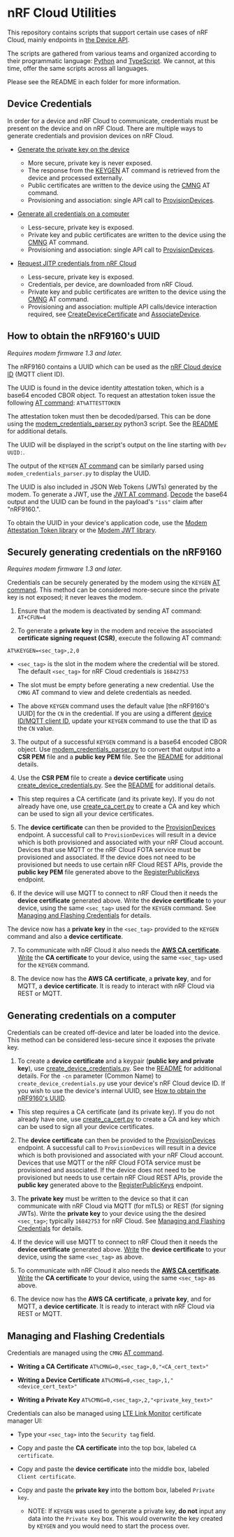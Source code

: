 
# nRF Cloud Utilities



This repository contains scripts that support certain use cases of nRF Cloud, mainly endpoints in [the Device API](https://api.nrfcloud.com/v1).



The scripts are gathered from various teams and organized according to their programmatic language: [Python](https://github.com/nRFCloud/utils/tree/master/python/modem-firmware-1.3%2B) and [TypeScript](https://github.com/nRFCloud/utils/tree/master/node-ts). We cannot, at this time, offer the same scripts across all languages.

Please see the README in each folder for more information.


## Device Credentials

In order for a device and nRF Cloud to communicate, credentials must be present on the device and on nRF Cloud.  There are multiple ways to generate credentials and provision devices on nRF Cloud.

   * [Generate the private key on the device](#securely-generating-credentials-on-the-nrf9160)
	   * More secure, private key is never exposed.
	   * The response from the [KEYGEN](https://infocenter.nordicsemi.com/index.jsp?topic=/ref_at_commands/REF/at_commands/security/keygen_set.html) AT command is retrieved from the device and processed externally.
	   * Public certificates are written to the device using the [CMNG](https://infocenter.nordicsemi.com/index.jsp?topic=/ref_at_commands/REF/at_commands/security/keygen_set.html) AT command.
	   * Provisioning and association: single API call to [ProvisionDevices](https://api.nrfcloud.com/v1#operation/ProvisionDevices).

  * [Generate all credentials on a computer](#generating-credentials-on-a-computer)
	  * Less-secure, private key is exposed.
	  * Private key and public certificates are written to the device using the [CMNG](https://infocenter.nordicsemi.com/index.jsp?topic=/ref_at_commands/REF/at_commands/security/keygen_set.html) AT command.
	  * Provisioning and association: single API call to [ProvisionDevices](https://api.nrfcloud.com/v1#operation/ProvisionDevices).

  * [Request JITP credentials from nRF Cloud](https://api.nrfcloud.com/v1#operation/CreateDeviceCertificate)
	  * Less-secure, private key is exposed.
	  * Credentials, per device, are downloaded from nRF Cloud.
	  * Private key and public certificates are written to the device using the [CMNG](https://infocenter.nordicsemi.com/index.jsp?topic=/ref_at_commands/REF/at_commands/security/keygen_set.html) AT command.
	  * Provisioning and association: multiple API calls/device interaction required, see [CreateDeviceCertificate](https://api.nrfcloud.com/v1#operation/CreateDeviceCertificate) and [AssociateDevice](https://api.nrfcloud.com/v1#operation/AssociateDevice).


## How to obtain the nRF9160's UUID

*Requires modem firmware 1.3 and later.*



The nRF9160 contains a UUID which can be used as the [nRF Cloud device ID](https://github.com/nrfconnect/sdk-nrf/blob/master/include/net/nrf_cloud.rst#configuration-options-for-device-id) (MQTT client ID).



The UUID is found in the device identity attestation token, which is a base64 encoded CBOR object. To request an attestation token issue the following [AT command](https://infocenter.nordicsemi.com/topic/ref_at_commands/REF/at_commands/security/attesttoken_set.html): `AT%ATTESTTOKEN`



The attestation token must then be decoded/parsed. This can be done using the [modem_credentials_parser.py](https://github.com/nRFCloud/utils/blob/master/python/modem-firmware-1.3+/modem_credentials_parser.py) python3 script. See the [README](https://github.com/nRFCloud/utils/blob/master/python/modem-firmware-1.3+/README.md) for additional details.

The UUID will be displayed in the script's output on the line starting with `Dev UUID:`.



The output of the `KEYGEN`  [AT command](https://infocenter.nordicsemi.com/topic/ref_at_commands/REF/at_commands/security/keygen_set.html) can be similarly parsed using `modem_credentials_parser.py` to display the UUID.



The UUID is also included in JSON Web Tokens (JWTs) generated by the modem. To generate a JWT, use the [JWT AT command](https://infocenter.nordicsemi.com/topic/ref_at_commands/REF/at_commands/security/jwt.html). [Decode](https://jwt.io/) the base64 output and the UUID can be found in the payload's `"iss"` claim after "nRF9160.".



To obtain the UUID in your device's application code, use the [Modem Attestation Token library](http://developer.nordicsemi.com/nRF_Connect_SDK/doc/latest/nrf/include/modem/modem_attest_token.html#c.modem_attest_token_get_uuids) or the [Modem JWT library](http://developer.nordicsemi.com/nRF_Connect_SDK/doc/latest/nrf/include/modem/modem_jwt.html#c.modem_jwt_get_uuids).




## Securely generating credentials on the nRF9160

*Requires modem firmware 1.3 and later.*



Credentials can be securely generated by the modem using the `KEYGEN`  [AT command](https://infocenter.nordicsemi.com/topic/ref_at_commands/REF/at_commands/security/keygen_set.html). This method can be considered more-secure since the private key is not exposed; it never leaves the modem.



1. Ensure that the modem is deactivated by sending AT command: `AT+CFUN=4`



2. To generate a **private key** in the modem and receive the associated **certificate signing request (CSR)**, execute the following AT command:

`AT%KEYGEN=<sec_tag>,2,0`

- `<sec_tag>` is the slot in the modem where the credential will be stored. The default `<sec_tag>` for nRF Cloud credentials is `16842753`

- The slot must be empty before generating a new credential. Use the `CMNG` AT command to view and delete credentials as needed.

- The above `KEYGEN` command uses the default value [the nRF9160's UUID] for the `CN` in the credential. If you are using a different [device ID/MQTT client ID](https://github.com/nrfconnect/sdk-nrf/blob/master/include/net/nrf_cloud.rst#configuration-options-for-device-id), update your `KEYGEN` command to use the that ID as the `CN` value.



3. The output of a successful `KEYGEN` command is a base64 encoded CBOR object. Use [modem_credentials_parser.py](https://github.com/nRFCloud/utils/blob/master/python/modem-firmware-1.3+/modem_credentials_parser.py) to convert that output into a **CSR PEM** file and a **public key PEM** file. See the [README](https://github.com/nRFCloud/utils/blob/master/python/modem-firmware-1.3+/README.md) for additional details.



4. Use the **CSR PEM** file to create a **device certificate** using [create_device_credentials.py](https://github.com/nRFCloud/utils/blob/master/python/modem-firmware-1.3%2B/create_device_credentials.py). See the [README](https://github.com/nRFCloud/utils/blob/master/python/modem-firmware-1.3+/README.md) for additional details.

- This step requires a CA certificate (and its private key). If you do not already have one, use [create_ca_cert.py](https://github.com/nRFCloud/utils/blob/master/python/modem-firmware-1.3%2B/create_ca_cert.py) to create a CA and key which can be used to sign all your device certificates.



5. The **device certificate** can then be provided to the [ProvisionDevices](https://api.nrfcloud.com/v1#operation/ProvisionDevices) endpoint. A successful call to `ProvisionDevices` will result in a device which is both provisioned and associated with your nRF Cloud account. Devices that use MQTT or the nRF Cloud FOTA service must be provisioned and associated. If the device does not need to be provisioned but needs to use certain nRF Cloud REST APIs, provide the **public key PEM** file generated above to the [RegisterPublicKeys](https://api.nrfcloud.com/v1#operation/RegisterPublicKeys) endpoint.



6. If the device will use MQTT to connect to nRF Cloud then it needs the **device certificate** generated above. Write the **device certificate** to your device, using the same `<sec_tag>` used for the `KEYGEN` command. See [Managing and Flashing Credentials](#managing-and-flashing-credentials) for details.


The device now has a **private key** in the `<sec_tag>` provided to the `KEYGEN` command and also a **device certificate**.



7. To communicate with nRF Cloud it also needs the **[AWS CA certificate](https://www.amazontrust.com/repository/AmazonRootCA1.pem)**.  [Write](#managing-and-flashing-credentials) the **CA certificate** to your device, using the same `<sec_tag>` used for the `KEYGEN` command.

8. The device now has the **AWS CA certificate**, a **private key**, and for MQTT, a **device certificate**. It is ready to interact with nRF Cloud via REST or MQTT.

## Generating credentials on a computer



Credentials can be created off-device and later be loaded into the device. This method can be considered less-secure since it exposes the private key.



1. To create a **device certificate** and a keypair (**public key and private key**), use [create_device_credentials.py](https://github.com/nRFCloud/utils/blob/master/python/modem-firmware-1.3%2B/create_device_credentials.py). See the [README](https://github.com/nRFCloud/utils/blob/master/python/modem-firmware-1.3+/README.md) for additional details. For the `-cn` parameter (Common Name) to `create_device_credentials.py` use your device's nRF Cloud device ID. If you wish to use the device's internal UUID, see [How to obtain the nRF9160's UUID](#how-to-obtain-the-nrf9160s-uuid).

- This step requires a CA certificate (and its private key). If you do not already have one, use [create_ca_cert.py](https://github.com/nRFCloud/utils/blob/master/python/modem-firmware-1.3%2B/create_ca_cert.py) to create a CA and key which can be used to sign all your device certificates.

2. The **device certificate** can then be provided to the [ProvisionDevices](https://api.nrfcloud.com/v1#operation/ProvisionDevices) endpoint. A successful call to `ProvisionDevices` will result in a device which is both provisioned and associated with your nRF Cloud account. Devices that use MQTT or the nRF Cloud FOTA service must be provisioned and associated. If the device does not need to be provisioned but needs to use certain nRF Cloud REST APIs, provide the **public key** generated above to the [RegisterPublicKeys](https://api.nrfcloud.com/v1#operation/RegisterPublicKeys) endpoint.

3. The **private key** must be written to the device so that it can communicate with nRF Cloud via MQTT (for mTLS) or REST (for signing JWTs). Write the **private key** to your device using the the desired `<sec_tag>`; typically `16842753` for nRF Cloud. See [Managing and Flashing Credentials](#managing-and-flashing-credentials) for details.

4. If the device will use MQTT to connect to nRF Cloud then it needs the **device certificate** generated above. [Write](#managing-and-flashing-credentials) the **device certificate** to your device, using the same `<sec_tag>` as above.

5. To communicate with nRF Cloud it also needs the **[AWS CA certificate](https://www.amazontrust.com/repository/AmazonRootCA1.pem)**. [Write](#managing-and-flashing-credentials) the **CA certificate** to your device, using the same `<sec_tag>` as above.

6. The device now has the **AWS CA certificate**, a **private key**, and for MQTT, a **device certificate**. It is ready to interact with nRF Cloud via REST or MQTT.


## Managing and Flashing Credentials
Credentials are managed using the  `CMNG`  [AT command](https://infocenter.nordicsemi.com/topic/ref_at_commands/REF/at_commands/security/cmng.html).

 - **Writing a CA Certificate**
`AT%CMNG=0,<sec_tag>,0,"<CA_cert_text>"`

 - **Writing a Device Certificate**
`AT%CMNG=0,<sec_tag>,1,"<device_cert_text>"`

 -  **Writing a Private Key**
`AT%CMNG=0,<sec_tag>,2,"<private_key_text>"`

Credentials can also be managed using [LTE Link Monitor](https://infocenter.nordicsemi.com/topic/ug_link_monitor/UG/link_monitor/lm_certificate_manager.html) certificate manager UI:

- Type your `<sec_tag>` into the `Security tag` field.

- Copy and paste the **CA certificate** into the top box, labeled `CA certificate`.

- Copy and paste the **device certificate** into the middle box, labeled `Client certificate`.

- Copy and paste the **private key** into the bottom box, labeled `Private key`.
	- NOTE:  If `KEYGEN` was used to generate a private key, **do not** input any data into the `Private Key` box. This would overwrite the key created by `KEYGEN` and you would need to start the process over.
